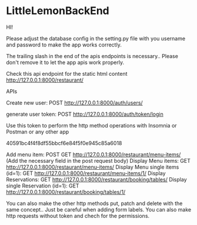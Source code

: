 # LittleLemonBackEnd

HI!

Please adjust the database config in the setting.py file with you username and password to make the app works correctly.

The trailing slash in the end of the apis endpoints is necessary.. Please don't remove it to let the app apis work properly.


Check this api endpoint for the static html content
http://127.0.0.1:8000/restaurant/


APIs

Create new user: POST http://127.0.0.1:8000/auth/users/  

generate user token: POST http://127.0.0.1:8000/auth/token/login


Use this token to perform the http method operations with Insomnia or Postman or any other app

40591bc4f4f8df55bbcf6e84f5f0e945c85a6018

Add menu item: POST GET http://127.0.0.1:8000/restaurant/menu-items/  (Add the necessary field in the post request body)
Display Menu items: GET http://127.0.0.1:8000/restaurant/menu-items/ 
Display Menu single items (id=1): GET http://127.0.0.1:8000/restaurant/menu-items/1/
Display Reservations: GET http://127.0.0.1:8000/restaurant/booking/tables/
Display single Reservation (id=1): GET http://127.0.0.1:8000/restaurant/booking/tables/1/


You can also make the other http methods put, patch and delete with the same concept.. Just be careful when adding form labels.
You can also make http requests without token and chech for the permissions.



